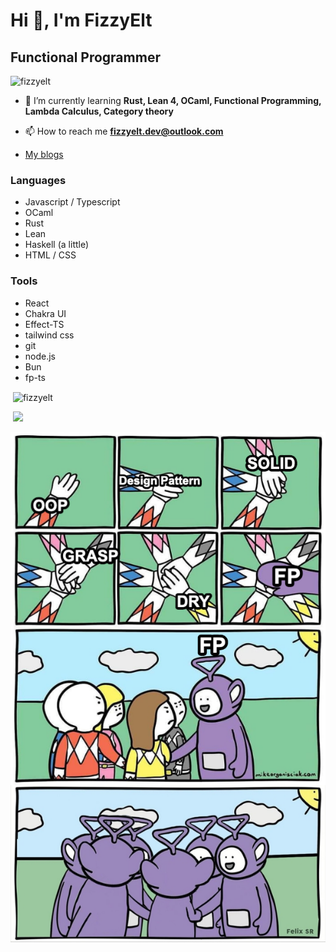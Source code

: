# Hi 👋, I'm FizzyElt

## Functional Programmer

<p align="left"> <img src="https://komarev.com/ghpvc/?username=fizzyelt&label=Profile%20views&color=0e75b6&style=flat" alt="fizzyelt" /> </p>

- 🌱 I’m currently learning **Rust, Lean 4, OCaml, Functional Programming, Lambda Calculus, Category theory**

- 📫 How to reach me **fizzyelt.dev@outlook.com**

- [My blogs](https://fizzyelt.com/)

### Languages

- Javascript / Typescript
- OCaml
- Rust
- Lean
- Haskell (a little)
- HTML / CSS

### Tools

- React
- Chakra UI
- Effect-TS
- tailwind css
- git
- node.js
- Bun
- fp-ts

<p>&nbsp;<img align="center" src="https://github-readme-stats.vercel.app/api?username=fizzyelt&show_icons=true&locale=en&theme=dark" alt="fizzyelt" /></p>

<p>&nbsp;<img src='https://github-readme-stats.vercel.app/api/top-langs/?username=FizzyElt&show_icons=true&layout=compact&title_color=FFFFFF&icon_color=F1C40F&text_color=ffffff&bg_color=074a5e'/>
</p>

![FP-meme](./FP-meme.png)
